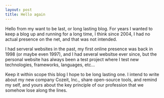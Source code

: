 ```yaml
---
layout: post
title: Hello again
---
```


Hello from my want to be last, or long lasting blog. For years I wanted to keep a blog up and running for a long time, I think since 2004,
I had no actual presence on the net, and that was not intended.

I had serveral websites in the past, my first online presence was back in 1998 (or maybe even 1997), and I had several websitse ever since, 
but the personal website has always been a test project where I test new technologies, frameworks, languages, etc...

Keep it within scope this blog I hope to be long lasting one. I intend to write about my new company Cozeit, Inc., share open-source tools, 
and remind my self, and yours about the key principle of our profession that we somehow lose along the lines.

